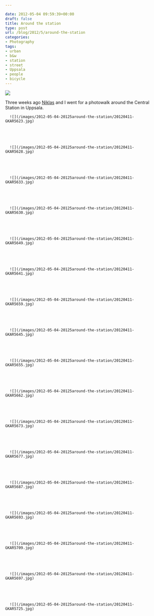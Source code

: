 ```yaml
---

date: 2012-05-04 09:59:39+00:00
draft: false
title: Around the station
type: post
url: /blog/2012/5/around-the-station
categories:
- Photography
tags:
- urban
- b&w
- station
- street
- Uppsala
- people
- bicycle
---
```


![](/images/2012-05-04-20125around-the-station/20120411-GKAR5709.jpg)

  



Three weeks ago [Niklas](http://www.flickr.com/photos/fotopologi/) and I went for a photowalk around the Central Station in Uppsala.


  
      ![](/images/2012-05-04-20125around-the-station/20120411-GKAR5623.jpg)

  


  
      ![](/images/2012-05-04-20125around-the-station/20120411-GKAR5628.jpg)

  


  
      ![](/images/2012-05-04-20125around-the-station/20120411-GKAR5633.jpg)

  


  
      ![](/images/2012-05-04-20125around-the-station/20120411-GKAR5630.jpg)

  


  
      ![](/images/2012-05-04-20125around-the-station/20120411-GKAR5649.jpg)

  


  
      ![](/images/2012-05-04-20125around-the-station/20120411-GKAR5641.jpg)

  


  
      ![](/images/2012-05-04-20125around-the-station/20120411-GKAR5659.jpg)

  


  
      ![](/images/2012-05-04-20125around-the-station/20120411-GKAR5645.jpg)

  


  
      ![](/images/2012-05-04-20125around-the-station/20120411-GKAR5655.jpg)

  


  
      ![](/images/2012-05-04-20125around-the-station/20120411-GKAR5662.jpg)

  


  
      ![](/images/2012-05-04-20125around-the-station/20120411-GKAR5673.jpg)

  


  
      ![](/images/2012-05-04-20125around-the-station/20120411-GKAR5677.jpg)

  


  
      ![](/images/2012-05-04-20125around-the-station/20120411-GKAR5687.jpg)

  


  
      ![](/images/2012-05-04-20125around-the-station/20120411-GKAR5693.jpg)

  


  
      ![](/images/2012-05-04-20125around-the-station/20120411-GKAR5709.jpg)

  


  
      ![](/images/2012-05-04-20125around-the-station/20120411-GKAR5697.jpg)

  


  
      ![](/images/2012-05-04-20125around-the-station/20120411-GKAR5725.jpg)

